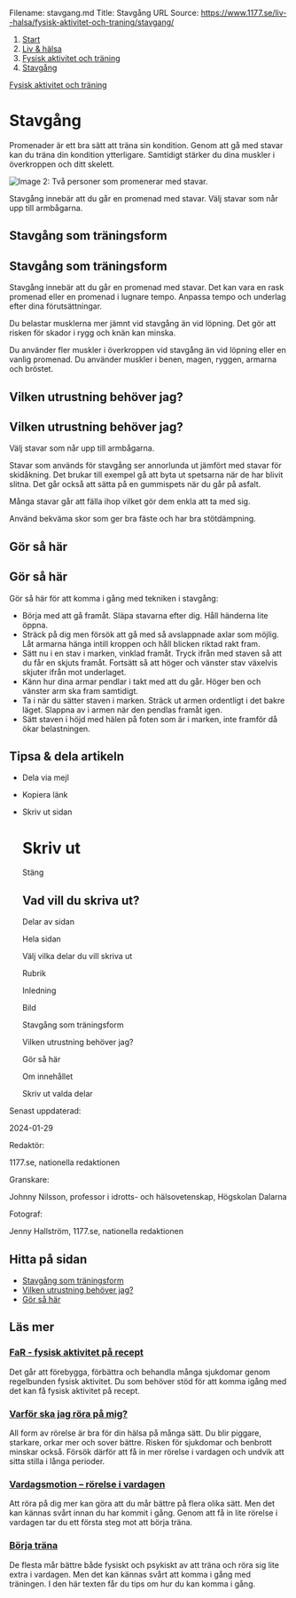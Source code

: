 Filename: stavgang.md
Title: Stavgång
URL Source: https://www.1177.se/liv--halsa/fysisk-aktivitet-och-traning/stavgang/

1.  [Start](https://www.1177.se/)
2.  [Liv & hälsa](https://www.1177.se/liv--halsa/)
3.  [Fysisk aktivitet och träning](https://www.1177.se/liv--halsa/fysisk-aktivitet-och-traning/)
4.  [Stavgång](https://www.1177.se/liv--halsa/fysisk-aktivitet-och-traning/stavgang/)

[Fysisk aktivitet och träning](https://www.1177.se/liv--halsa/fysisk-aktivitet-och-traning/)

Stavgång
========

Promenader är ett bra sätt att träna sin kondition. Genom att gå med stavar kan du träna din kondition ytterligare. Samtidigt stärker du dina muskler i överkroppen och ditt skelett.

![Image 2: Två personer som promenerar med stavar.](https://www.1177.se/globalassets/1177/nationell/media/fotografier/halsa/livsstil-och-mat/traning/stavgang.jpg?saved=2025-01-02+10:11)

Stavgång innebär att du går en promenad med stavar. Välj stavar som når upp till armbågarna.

Stavgång som träningsform
-------------------------

Stavgång som träningsform
-------------------------

Stavgång innebär att du går en promenad med stavar. Det kan vara en rask promenad eller en promenad i lugnare tempo. Anpassa tempo och underlag efter dina förutsättningar.

Du belastar musklerna mer jämnt vid stavgång än vid löpning. Det gör att risken för skador i rygg och knän kan minska.

Du använder fler muskler i överkroppen vid stavgång än vid löpning eller en vanlig promenad. Du använder muskler i benen, magen, ryggen, armarna och bröstet.

Vilken utrustning behöver jag?
------------------------------

Vilken utrustning behöver jag?
------------------------------

Välj stavar som når upp till armbågarna.

Stavar som används för stavgång ser annorlunda ut jämfört med stavar för skidåkning. Det brukar till exempel gå att byta ut spetsarna när de har blivit slitna. Det går också att sätta på en gummispets när du går på asfalt.

Många stavar går att fälla ihop vilket gör dem enkla att ta med sig.

Använd bekväma skor som ger bra fäste och har bra stötdämpning.

Gör så här
----------

Gör så här
----------

Gör så här för att komma i gång med tekniken i stavgång:

*   Börja med att gå framåt. Släpa stavarna efter dig. Håll händerna lite öppna.
*   Sträck på dig men försök att gå med så avslappnade axlar som möjlig. Låt armarna hänga intill kroppen och håll blicken riktad rakt fram.
*   Sätt nu i en stav i marken, vinklad framåt. Tryck ifrån med staven så att du får en skjuts framåt. Fortsätt så att höger och vänster stav växelvis skjuter ifrån mot underlaget.
*   Känn hur dina armar pendlar i takt med att du går. Höger ben och vänster arm ska fram samtidigt.
*   Ta i när du sätter staven i marken. Sträck ut armen ordentligt i det bakre läget. Slappna av i armen när den pendlas framåt igen.
*   Sätt staven i höjd med hälen på foten som är i marken, inte framför då ökar belastningen.

Tipsa & dela artikeln
---------------------

*   Dela via mejl
*   Kopiera länk
*   Skriv ut sidan
    
    Skriv ut
    ========
    
    Stäng
    
    Vad vill du skriva ut?
    ----------------------
    
    Delar av sidan
    
    Hela sidan
    
    Välj vilka delar du vill skriva ut
    
    Rubrik
    
    Inledning
    
    Bild
    
    Stavgång som träningsform
    
    Vilken utrustning behöver jag?
    
    Gör så här
    
    Om innehållet
    
    Skriv ut valda delar
    

Senast uppdaterad:

2024-01-29

Redaktör:

1177.se, nationella redaktionen

Granskare:

Johnny Nilsson, professor i idrotts- och hälsovetenskap, Högskolan Dalarna

Fotograf:

Jenny Hallström, 1177.se, nationella redaktionen

Hitta på sidan
--------------

*   [Stavgång som träningsform](https://www.1177.se/liv--halsa/fysisk-aktivitet-och-traning/stavgang/#section-17499)
*   [Vilken utrustning behöver jag?](https://www.1177.se/liv--halsa/fysisk-aktivitet-och-traning/stavgang/#section-17500)
*   [Gör så här](https://www.1177.se/liv--halsa/fysisk-aktivitet-och-traning/stavgang/#section-17501)

Läs mer
-------

### [FaR - fysisk aktivitet på recept](https://www.1177.se/liv--halsa/fysisk-aktivitet-och-traning/far--fysisk-aktivitet-pa-recept/)

Det går att förebygga, förbättra och behandla många sjukdomar genom regelbunden fysisk aktivitet. Du som behöver stöd för att komma igång med det kan få fysisk aktivitet på recept.

### [Varför ska jag röra på mig?](https://www.1177.se/liv--halsa/fysisk-aktivitet-och-traning/varfor-ska-jag-rora-pa-mig/)

All form av rörelse är bra för din hälsa på många sätt. Du blir piggare, starkare, orkar mer och sover bättre. Risken för sjukdomar och benbrott minskar också. Försök därför att få in mer rörelse i vardagen och undvik att sitta stilla i långa perioder.

### [Vardagsmotion – rörelse i vardagen](https://www.1177.se/liv--halsa/fysisk-aktivitet-och-traning/vardagsmotion/)

Att röra på dig mer kan göra att du mår bättre på flera olika sätt. Men det kan kännas svårt innan du har kommit i gång. Genom att få in lite rörelse i vardagen tar du ett första steg mot att börja träna.

### [Börja träna](https://www.1177.se/liv--halsa/fysisk-aktivitet-och-traning/borja-trana/)

De flesta mår bättre både fysiskt och psykiskt av att träna och röra sig lite extra i vardagen. Men det kan kännas svårt att komma i gång med träningen. I den här texten får du tips om hur du kan komma i gång.
